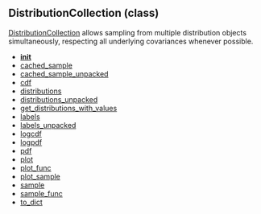 ## DistributionCollection (class)


[DistributionCollection](DistributionCollection.md) allows sampling from multiple distribution objects
simultaneously, respecting all underlying covariances whenever possible.



* [__init__](DistributionCollection.__init__.md)
* [cached_sample](DistributionCollection.cached_sample.md)
* [cached_sample_unpacked](DistributionCollection.cached_sample_unpacked.md)
* [cdf](DistributionCollection.cdf.md)
* [distributions](DistributionCollection.distributions.md)
* [distributions_unpacked](DistributionCollection.distributions_unpacked.md)
* [get_distributions_with_values](DistributionCollection.get_distributions_with_values.md)
* [labels](DistributionCollection.labels.md)
* [labels_unpacked](DistributionCollection.labels_unpacked.md)
* [logcdf](DistributionCollection.logcdf.md)
* [logpdf](DistributionCollection.logpdf.md)
* [pdf](DistributionCollection.pdf.md)
* [plot](DistributionCollection.plot.md)
* [plot_func](DistributionCollection.plot_func.md)
* [plot_sample](DistributionCollection.plot_sample.md)
* [sample](DistributionCollection.sample.md)
* [sample_func](DistributionCollection.sample_func.md)
* [to_dict](DistributionCollection.to_dict.md)
